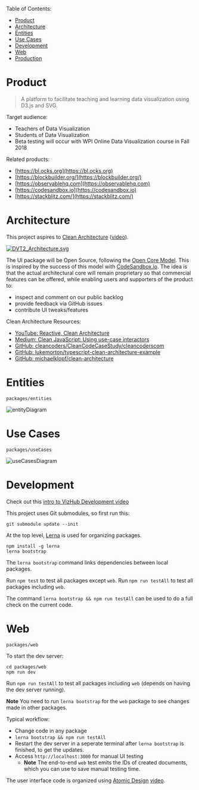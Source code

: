 Table of Contents:

 * [Product](#product)
 * [Architecture](#architecture)
 * [Entities](#entities)
 * [Use Cases](#use-cases)
 * [Development](#development)
 * [Web](#web)
 * [Production](docs/production.md)

# Product

>A platform to facilitate teaching and learning data visualization using D3.js and SVG.

Target audience:

 * Teachers of Data Visualization
 * Students of Data Visualization
 * Beta testing will occur with WPI Online Data Visualization course in Fall 2018

Related products:

 * [https://bl.ocks.org](https://bl.ocks.org)
 * [https://blockbuilder.org/](https://blockbuilder.org/)
 * [https://observablehq.com](https://observablehq.com)
 * [https://codesandbox.io](https://codesandbox.io)
 * [https://stackblitz.com/](https://stackblitz.com/)

# Architecture

This project aspires to [Clean Architecture](https://8thlight.com/blog/uncle-bob/2012/08/13/the-clean-architecture.html) ([video](https://www.youtube.com/watch?v=o_TH-Y78tt4)).

[![DVT2_Architecture.svg](/uploads/325fa67893239c8bcf6463d7a0d85193/DVT2_Architecture.png)](https://docs.google.com/drawings/d/1g7GpgpqFvLzh2RuON4Pe95Qt1Lj3pRmpOGFoIVrzd74/edit)

The UI package will be Open Source, following the [Open Core Model](https://en.wikipedia.org/wiki/Open_core). This is inspired by the success of this model with [CodeSandbox.io](https://github.com/CompuIves/codesandbox-client). The idea is that the actual architectural core will remain proprietary so that commercial features can be offered, while enabling users and supporters of the product to:

 * inspect and comment on our public backlog
 * provide feedback via GitHub issues
 * contribute UI tweaks/features

Clean Architecture Resources:

 * [YouTube: Reactive, Clean Architecture](https://www.youtube.com/watch?v=16wPp91kyuE)
 * [Medium: Clean JavaScript: Using use-case interactors](https://medium.com/@dtinth/clean-javascript-using-use-case-interactors-f3a50c138154)
 * [GitHub: cleancoders/CleanCodeCaseStudy/cleancoderscom](https://github.com/cleancoders/CleanCodeCaseStudy/tree/master/src/cleancoderscom)
 * [GitHub: lukemorton/typescript-clean-architecture-example](https://github.com/lukemorton/typescript-clean-architecture-example)
 * [GitHub: michaelklopf/clean-architecture](https://github.com/michaelklopf/clean-architecture)

# Entities
`packages/entities`

![entityDiagram](/uploads/bc903e6205d329906b9fc8c2f34842b7/entityDiagram.png)

# Use Cases
`packages/useCases`

![useCasesDiagram](/uploads/0cea6ef15982b5b26e96136f1916d108/useCasesDiagram.png)

# Development

Check out this [intro to VizHub Development video](https://www.youtube.com/watch?v=P-tilB8pMoI&feature=youtu.be)

This project uses Git submodules, so first run this:

```
git submodule update --init
```

At the top level, [Lerna](https://lernajs.io) is used for organizing packages.

```
npm install -g lerna
lerna bootstrap
```

The `lerna bootstrap` command links dependencies between local packages.

Run `npm test` to test all packages except `web`.
Run `npm run testAll` to test all packages including `web`.

The command `lerna bootstrap && npm run testAll` can be used to do a full check on the current code.


# Web
`packages/web`

To start the dev server:

```
cd packages/web
npm run dev
```

Run `npm run testAll` to test all packages including `web` (depends on having the dev server running).

**Note** You need to run `lerna bootstrap` for the `web` package to see changes made in other packages.

Typical workflow:

 * Change code in any package
 * `lerna bootstrap && npm run testAll`
 * Restart the dev server in a seperate terminal after `lerna bootstrap` is finished, to get the updates.
 * Access `http://localhost:3000` for manual UI testing
   * **Note** The end-to-end `web` test emits the IDs of created documents, which you can use to save manual testing time.

The user interface code is organized using [Atomic Design](http://bradfrost.com/blog/post/atomic-web-design/) [video](https://vimeo.com/67476280).
